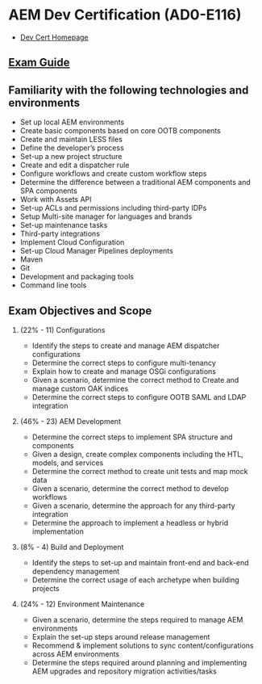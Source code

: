 # AEM Dev Certification (AD0-E116)

- [Dev Cert Homepage](https://spark.adobe.com/page/xHrRpsYWplZF0/)

## [Exam Guide](https://spark.adobe.com/page/IN3bRhRJDvqCc/)

## Familiarity with the following technologies and environments

- Set up local AEM environments
- Create basic components based on core OOTB components
- Create and maintain LESS files
- Define the developer’s process
- Set-up a new project structure
- Create and edit a dispatcher rule
- Configure workflows and create custom workflow steps
- Determine the difference between a traditional AEM components and SPA components
- Work with Assets API
- Set-up ACLs and permissions including third-party IDPs
- Setup Multi-site manager for languages and brands
- Set-up maintenance tasks
- Third-party integrations
- Implement Cloud Configuration
- Set-up Cloud Manager Pipelines deployments
- Maven
- Git
- Development and packaging tools
- Command line tools

## Exam Objectives and Scope

1. (22% - 11) Configurations

   - Identify the steps to create and manage AEM dispatcher configurations
   - Determine the correct steps to configure multi-tenancy
   - Explain how to create and manage OSGi configurations
   - Given a scenario, determine the correct method to Create and manage custom OAK indices
   - Determine the correct steps to configure OOTB SAML and LDAP integration

2. (46% - 23) AEM Development

   - Determine the correct steps to implement SPA structure and components
   - Given a design, create complex components including the HTL, models, and services
   - Determine the correct method to create unit tests and map mock data
   - Given a scenario, determine the correct method to develop workflows
   - Given a scenario, determine the approach for any third-party integration
   - Determine the approach to implement a headless or hybrid implementation

3. (8% - 4) Build and Deployment

   - Identify the steps to set-up and maintain front-end and back-end dependency management
   - Determine the correct usage of each archetype when building projects

4. (24% - 12) Environment Maintenance

   - Given a scenario, determine the steps required to manage AEM environments
   - Explain the set-up steps around release management
   - Recommend & implement solutions to sync content/configurations across AEM environments
   - Determine the steps required around planning and implementing AEM upgrades and repository migration activities/tasks

